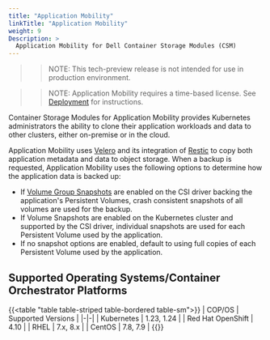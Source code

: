 ```yaml
---
title: "Application Mobility"
linkTitle: "Application Mobility"
weight: 9
Description: >
  Application Mobility for Dell Container Storage Modules (CSM)
---
```


>> NOTE: This tech-preview release is not intended for use in production environment.

>> NOTE: Application Mobility requires a time-based license. See [Deployment](./deployment) for instructions.

Container Storage Modules for Application Mobility provides Kubernetes administrators the ability to clone their application workloads and data to other clusters, either on-premise or in the cloud.

Application Mobility uses [Velero](https://velero.io) and its integration of [Restic](https://restic.net) to copy both application metadata and data to object storage. When a backup is requested, Application Mobility uses the following options to determine how the application data is backed up:
- If [Volume Group Snapshots](../snapshots/volume-group-snapshots/) are enabled on the CSI driver backing the application's Persistent Volumes, crash consistent snapshots of all volumes are used for the backup.
- If Volume Snapshots are enabled on the Kubernetes cluster and supported by the CSI driver, individual snapshots are used for each Persistent Volume used by the application.
- If no snapshot options are enabled, default to using full copies of each Persistent Volume used by the application.


## Supported Operating Systems/Container Orchestrator Platforms
{{<table "table table-striped table-bordered table-sm">}}
| COP/OS | Supported Versions |
|-|-|
| Kubernetes           |    1.23, 1.24 |
| Red Hat OpenShift    |    4.10       |
| RHEL                 |     7.x, 8.x  |
| CentOS               |     7.8, 7.9  |
{{</table>}}